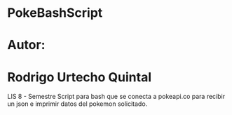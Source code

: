 # PokeBashScript
# Autor:
# Rodrigo Urtecho Quintal
LIS 8 - Semestre
Script para bash que se conecta a pokeapi.co para recibir un json e imprimir datos del pokemon solicitado.
